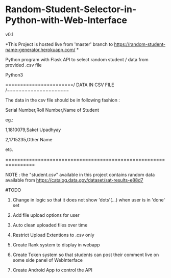 # Random-Student-Selector-in-Python-with-Web-Interface
v0.1

*This Project is hosted live from 'master' branch to https://random-student-name-generator.herokuapp.com/ *

Python program with Flask API to select random student / data from provided .csv file

Python3

=======================/ DATA IN CSV FILE /=====================

The data in the csv file should be in following fashion :

Serial Number,Roll Number,Name of Student

eg.:

1,1810079,Saket Upadhyay

2,1715235,Other Name

etc.

================================================================


NOTE : the "student.csv" available in this project contains random data available from https://catalog.data.gov/dataset/sat-results-e88d7


#TODO

1. Change in logic so that it does not show 'dots'(...) when user is in 'done' set 

2. Add file upload options for user

3. Auto clean uploaded files over time

4. Restrict Upload Extentions to .csv only

5. Create Rank system to display in webapp

6. Create Token system so that students can post their comment live on some side panel of WebInterface

7. Create Android App to control the API 
